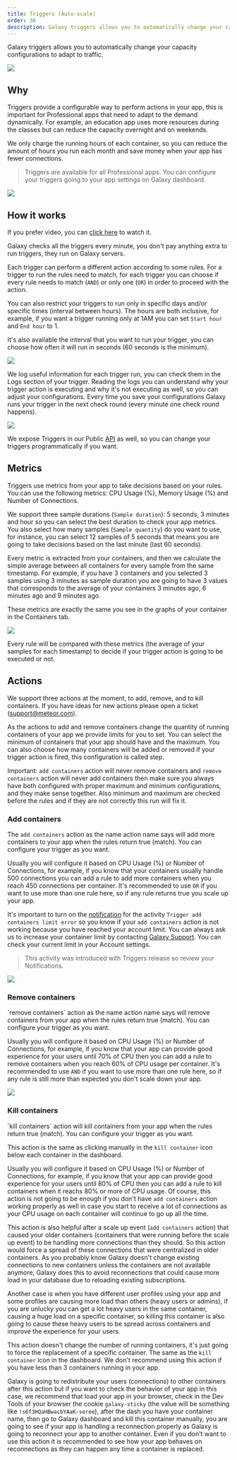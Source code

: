 ```yaml
---
title: Triggers (Auto-scale)
order: 36
description: Galaxy triggers allows you to automatically change your capacity configurations to adapt to traffic. 
---
```


Galaxy triggers allows you to automatically change your capacity configurations to adapt to traffic.

<img src="/images/triggers-00.png" />

<h2 id="endpoint">Why</h2>

Triggers provide a configurable way to perform actions in your app, this is important for Professional apps that need to adapt to the demand dynamically. For example, an education app uses more resources during the classes but can reduce the capacity overnight and on weekends.

We only charge the running hours of each container, so you can reduce the amount of hours you run each month and save money when your app has fewer connections.

> Triggers are available for all Professional apps. You can configure your triggers going to your app settings on Galaxy dashboard.

<img src="/images/triggers-02.png" />

<h2 id="how-it-works">How it works</h2>

If you prefer video, you can [click here](https://www.youtube.com/watch?v=rwLoviLzG6s) to watch it.

Galaxy checks all the triggers every minute, you don't pay anything extra to run triggers, they run on Galaxy servers.

Each trigger can perform a different action according to some rules. For a trigger to run the rules need to match, for each trigger you can choose if every rule needs to match (`AND`) or only one (`OR`) in order to proceed with the action. 

You can also restrict your triggers to run only in specific days and/or specific times (interval between hours). The hours are both inclusive, for example, if you want a trigger running only at 1AM you can set `Start hour` and `End hour` to 1.

It's also available the interval that you want to run your trigger, you can choose how often it will run in seconds (60 seconds is the minimum).

<img src="/images/triggers-01.png" />

We log useful information for each trigger run, you can check them in the Logs section of your trigger. Reading the logs you can understand why your trigger action is executing and why it's not executing as well, so you can adjust your configurations. Every time you save your configurations Galaxy runs your trigger in the next check round (every minute one check round happens).

<img src="/images/triggers-03.png" />

We expose Triggers in our Public [API](./api.html) as well, so you can change your triggers programmatically if you want.

<h2 id="metrics">Metrics</h2>

Triggers use metrics from your app to take decisions based on your rules. You can use the following metrics: CPU Usage (%), Memory Usage (%) and Number of Connections.

We support three sample durations (`Sample duration`): 5 seconds, 3 minutes and hour so you can select the best duration to check your app metrics. You also select how many samples (`Sample quantity`) do you want to use, for instance, you can select 12 samples of 5 seconds that means you are going to take decisions based on the last minute (last 60 seconds).

Every metric is extracted from your containers, and then we calculate the simple average between all containers for every sample from the same timestamp. For example, if you have 3 containers and you selected 3 samples using 3 minutes as sample duration you are going to have 3 values that corresponds to the average of your containers 3 minutes ago, 6 minutes ago and 9 minutes ago.

These metrics are exactly the same you see in the graphs of your container in the Containers tab.

<img src="/images/triggers-06.png" />

Every rule will be compared with these metrics (the average of your samples for each timestamp) to decide if your trigger action is going to be executed or not.

<h2 id="actions">Actions</h2>

We support three actions at the moment, to add, remove, and to kill containers. If you have ideas for new actions please open a ticket (support@meteor.com).

As the actions to add and remove containers change the quantity of running containers of your app we provide limits for you to set. You can select the minimum of containers that your app should have and the maximum. You can also choose how many containers will be added or removed if your trigger action is fired, this configuration is called step.

Important: `add containers` action will never remove containers and `remove containers` action will never add containers then make sure you always have both configured with proper maximum and minimum configurations, and they make sense together. Also minimum and maximum are checked before the rules and if they are not correctly this run will fix it.

<h3 id="add">Add containers</h3>

The `add containers` action as the name action name says will add more containers to your app when the rules return true (match). You can configure your trigger as you want.

Usually you will configure it based on CPU Usage (%) or Number of Connections, for example, if you know that your containers usually handle 500 connections you can add a rule to add more containers when you reach 450 connections per container. It's recommended to use `OR` if you want to use more than one rule here, so if any rule returns true you scale up your app.

It's important to turn on the [notification](./notifications.html) for the activity `Trigger add containers limit error` so you know if your `add containers` action is not working because you have reached your account limit. You can always ask us to increase your container limit by contacting [Galaxy Support](https://support.portal.meteor.com/servicedesk/customer/portal/1/group/-1). You can check your current limit in your Account settings.

> This activity was introduced with Triggers release so review your Notifications.

<img src="/images/triggers-01.png" />

<h3 id="remove">Remove containers</h3>
`remove containers` action as the name action name says will remove containers from your app when the rules return true (match). You can configure your trigger as you want.

Usually you will configure it based on CPU Usage (%) or Number of Connections, for example, if you know that your app can provide good experience for your users until 70% of CPU then you can add a rule to remove containers when you reach 60% of CPU usage per container. It's recommended to use `AND` if you want to use more than one rule here, so if any rule is still more than expected you don't scale down your app.

<img src="/images/triggers-04.png" />

<h3 id="kill">Kill containers</h3>
`kill containers` action will kill containers from your app when the rules return true (match). You can configure your trigger as you want.

This action is the same as clicking manually in the `kill container` icon below each container in the dashboard.

Usually you will configure it based on CPU Usage (%) or Number of Connections, for example, if you know that your app can provide good experience for your users until 80% of CPU then you can add a rule to kill containers when it reachs 80% or more of CPU usage. Of course, this action is not going to be enough if you don't have `add containers` action working properly as well in case you start to receive a lot of connections as your CPU usage on each container will continue to go up all the time.

This action is also helpful after a scale up event (`add containers` action) that caused your older containers (containers that were running before the scale up event) to be handling more connections than they should. So this action would force a spread of these connections that were centralized in older containers. As you probably know Galaxy doesn't change existing connections to new containers unless the containers are not available anymore, Galaxy does this to avoid reconnections that could cause more load in your database due to reloading existing subscriptions. 

Another case is when you have different user profiles using your app and some profiles are causing more load than others (heavy users or admins), if you are unlucky you can get a lot heavy users in the same container, causing a huge load on a specific container, so killing this container is also going to cause these heavy users to be spread across containers and improve the experience for your users.

This action doesn't change the number of running containers, it's just going to force the replacement of a specific container. The same as the `kill container` icon in the dashboard. We don't recommend using this action if you have less than 3 containers running in your app.

Galaxy is going to redistribute your users (connections) to other containers after this action but if you want to check the behavior of your app in this case, we recommend that load your app in your browser, check in the Dev Tools of your browser the cookie `galaxy-sticky` (the value will be something like `!s6f3HQaHBwacbYAaK-seree`), after the dash you have your container name, then go to Galaxy dashboard and kill this container manually, you are going to see if your app is handling a reconnection properly as Galaxy is going to reconnect your app to another container. Even if you don't want to use this action it is recommended to see how your app behaves on reconnections as they can happen any time a container is replaced.
